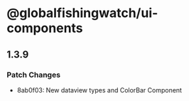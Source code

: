 # @globalfishingwatch/ui-components

## 1.3.9
### Patch Changes

- 8ab0f03: New dataview types and ColorBar Component
